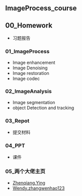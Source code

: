 ##  ImageProcess_course

##  00_Homework
  
- 习题报告

###  01_ImageProcess

- Image enhancement
- Image Denoising
- Image restoration
- Image codec


###  02_ImageAnalysis

- Image segmentation
- object Detection and tracking



###  03_Repot

- 提交材料


###  04_PPT

- 课件

### 05_两个大佬主页

- [Zhenqiang.Ying](https://github.com/baidut)
- [Wendy.zhangwenhao123](https://github.com/zhangwenhao123)

